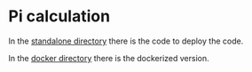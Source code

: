 # Pi calculation

In the [standalone directory](standalone) there is the code to deploy the code.

In the [docker directory](docker) there is the dockerized version.
